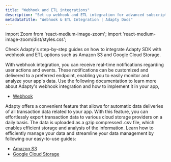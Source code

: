 ```yaml
---
title: "Webhook and ETL integrations"
description: "Set up webhook and ETL integration for advanced subscription event tracking."
metadataTitle: "Webhook & ETL Integration | Adapty Docs"
---
```


import Zoom from 'react-medium-image-zoom';
import 'react-medium-image-zoom/dist/styles.css';

Check Adapty's step-by-step guides on how to integrate Adapty SDK with webhook and ETL options such as Amazon S3 and Google Cloud Storage. 

With webhook integration, you can receive real-time notifications regarding user actions and events. These notifications can be customized and delivered to a preferred endpoint, enabling you to easily monitor and analyze your app's data. Use the following documentation to learn more about Adapty's webhook integration and how to implement it in your app,

- [Webhook](webhook)

Adapty offers a convenient feature that allows for automatic data deliveries of all transaction data related to your app. With this feature, you can effortlessly export transaction data to various cloud storage providers on a daily basis. The data is uploaded as a gzip compressed .csv file, which enables efficient storage and analysis of the information. Learn how to efficiently manage your data and streamline your data management by following our easy-to-use guides:

- [Amazon S3](s3-exports)
- [Google Cloud Storage](google-cloud-storage)